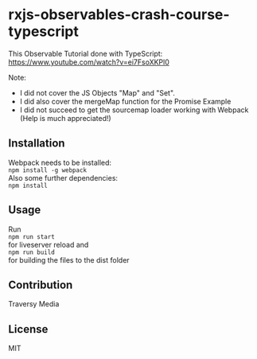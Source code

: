 # rxjs-observables-crash-course-typescript
This Observable Tutorial done with TypeScript: https://www.youtube.com/watch?v=ei7FsoXKPl0 

Note: 
- I did not cover the JS Objects "Map" and "Set". 
- I did also cover the mergeMap function for the Promise Example
- I did not succeed to get the sourcemap loader working with Webpack (Help is much appreciated!)

## Installation
Webpack needs to be installed:  <br />
`npm install -g webpack` <br />
Also some further dependencies: <br />
`npm install`

## Usage
Run <br />
`npm run start` <br />
for liveserver reload and <br />
`npm run build` <br />
for building the files to the dist folder

## Contribution
Traversy Media

## License
MIT